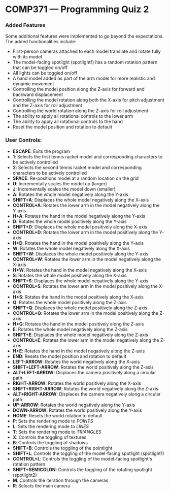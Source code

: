 # COMP371 — Programming Quiz 2

### Added Features
Some additional features were implemented to go beyond the expectations. The added functionalities include:
- First-person cameras attached to each model translate and rotate fully with its model
- The model-facing spotlight (spotlight1) has a random rotation pattern that can be toggled on/off
- All lights can be toggled on/off
- A hand model added as part of the arm model for more realistic and dynamic movement
- Controlling the model position along the Z-axis for forward and backward displacement
- Controlling the model rotation along both the X-axis for pitch adjustment and the Z-axis for roll adjustment
- Controlling the world rotation along the Z-axis for roll adjustment
- The ability to apply all rotational controls to the lower arm
- The ability to apply all rotational controls to the hand
- Reset the model position and rotation to default

### User Controls:
- **ESCAPE**: Exits the program
- **1**: Selects the first tennis racket model and corresponding characters to be actively controlled
- **2**: Selects the second tennis racket model and corresponding characters to be actively controlled
- **SPACE**: Re-positions model at a random location on the grid
- **U**: Incrementally scales the model up (larger)
- **J**: Incrementally scales the model down (smaller)
- **A**: Rotates the whole model negatively along the Y-axis
- **SHIFT+A**: Displaces the whole model negatively along the X-axis
- **CONTROL+A**: Rotates the lower arm in the model negatively along the Y-axis
- **H+A**: Rotates the hand in the model negatively along the Y-axis
- **D**: Rotates the whole model positively along the Y-axis
- **SHIFT+D**: Displaces the whole model positively along the X-axis
- **CONTROL+D**: Rotates the lower arm in the model positively along the Y-axis
- **H+D**: Rotates the hand in the model positively along the Y-axis
- **W**: Rotates the whole model negatively along the X-axis
- **SHIFT+W**: Displaces the whole model positively along the Y-axis
- **CONTROL+W**: Rotates the lower arm in the model negatively along the X-axis
- **H+W**: Rotates the hand in the model negatively along the X-axis
- **S**: Rotates the whole model positively along the X-axis
- **SHIFT+S**: Displaces the whole model negatively along the Y-axis
- **CONTROL+S**: Rotates the lower arm in the model positively along the X-axis
- **H+S**: Rotates the hand in the model positively along the X-axis
- **Q**: Rotates the whole model positively along the Z-axis
- **SHIFT+Q**: Displaces the whole model positively along the Z-axis
- **CONTROL+Q**: Rotates the lower arm in the model positively along the Z-axis
- **H+Q**: Rotates the hand in the model positively along the Z-axis
- **E**: Rotates the whole model negatively along the Z-axis
- **SHIFT+E**: Displaces the whole model negatively along the Z-axis
- **CONTROL+E**: Rotates the lower arm in the model negatively along the Z-axis
- **H+E**: Rotates the hand in the model negatively along the Z-axis
- **END**: Resets the model position and rotation to default
- **LEFT-ARROW**: Rotates the world negatively along the X-axis
- **SHIFT+LEFT-ARROW**: Rotates the world positively along the Z-axis
- **ALT+LEFT-ARROW**: Displaces the camera positively along a circular path
- **RIGHT-ARROW**: Rotates the world positively along the X-axis
- **SHIFT+RIGHT-ARROW**: Rotates the world negatively along the Z-axis
- **ALT+RIGHT-ARROW**: Displaces the camera negatively along a circular path
- **UP-ARROW**: Rotates the world negatively along the Y-axis
- **DOWN-ARROW**: Rotates the world positively along the Y-axis
- **HOME**: Resets the world rotation to default
- **P**: Sets the rendering mode to *POINTS*
- **L**: Sets the rendering mode to *LINES*
- **T**: Sets the rendering mode to *TRIANGLES*
- **X**: Controls the toggling of textures
- **B**: Controls the toggling of shadows
- **SHIFT+B**: Controls the toggling of the pointlight
- **SHIFT+L**: Controls the toggling of the model-facing spotlight (spotlight1)
- **CONTROL+L**: Controls the toggling of the model-facing spotlight's rotation pattern
- **SHIFT+SEMICOLON**: Controls the toggling of the rotating spotlight (spotlight2)
- **M**: Controls the iteration through the cameras
- **R**: Selects the main camera